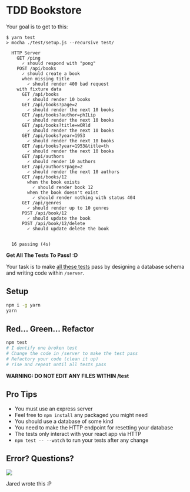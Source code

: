 # TDD Bookstore

Your goal is to get to this:

```
$ yarn test
> mocha ./test/setup.js --recursive test/

  HTTP Server
    GET /ping
      ✓ should respond with "pong"
    POST /api/books
      ✓ should create a book
      when missing title
        ✓ should render 400 bad request
    with fixture data
      GET /api/books
        ✓ should render 10 books
      GET /api/books?page=2
        ✓ should render the next 10 books
      GET /api/books?author=phILip
        ✓ should render the next 10 books
      GET /api/books?title=wORld
        ✓ should render the next 10 books
      GET /api/books?year=1953
        ✓ should render the next 10 books
      GET /api/books?year=1953&title=th
        ✓ should render the next 10 books
      GET /api/authors
        ✓ should render 10 authors
      GET /api/authors?page=2
        ✓ should render the next 10 authors
      GET /api/books/12
        when the book exists
          ✓ should render book 12
        when the book doesn't exist
          ✓ should render nothing with status 404
      GET /api/genres
        ✓ should render up to 10 genres
      POST /api/book/12
        ✓ should update the book
      POST /api/book/12/delete
        ✓ should update delete the book


  16 passing (4s)
```

**Get All The Tests To Pass! :D**

Your task is to make [all these tests](https://github.com/GuildCrafts/tdd-bookstore/blob/master/test/server_test.js) pass by designing a database schema and writing code within `/server`.

## Setup

```sh
npm i -g yarn
yarn
```

## Red... Green... Refactor

```sh
npm test
# I dentify one broken test
# Change the code in /server to make the test pass
# Refactory your code (clean it up)
# rise and repeat until all tests pass
```

**WARNING: DO NOT EDIT ANY FILES WITHIN /test**

## Pro Tips

- You must use an express server
- Feel free to `npm install` any packaged you might need
- You should use a database of some kind
- You need to make the HTTP endpoint for resetting your database
- The tests only interact with your react app via HTTP
- `npm test -- --watch` to run your tests after any change


## Error? Questions?

![](https://lh3.googleusercontent.com/-r7k2j4tHMF4/U8Uxk0ttZGI/AAAAAAAAD2s/o-VioN21Jpo/w506-h380/when-all-tests-pass-fs8.png)

Jared wrote this :P
